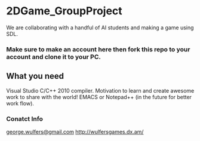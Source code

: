 # 2DGame_GroupProject
We are collaborating with a handful of AI students and making a game using SDL.

### Make sure to make an account here then fork this repo to your account and clone it to your PC.

## What you need
Visual Studio C/C++ 2010 compiler.
Motivation to learn and create awesome work to share with the world!
EMACS or Notepad++ (in the future for better work flow).

### Conatct Info
george.wulfers@gmail.com
http://wulfersgames.dx.am/